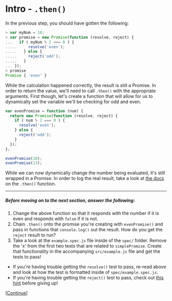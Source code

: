 # Intro - `.then()`

In the previous step, you should have gotten the following:

```javascript
> var myNum = 10;
> var promise = new Promise(function (resolve, reject) {
...   if ( myNum % 2 === 0 ) {
.....     resolve('even');
.....   } else {
.....     reject('odd');
.....   }
... });
> promise
Promise { 'even' }
```

While the calculation happened correctly, the result is still a Promise. In order to return the value, we'll need to call `.then()` with the appropriate arguments. First though, let's create a function that will allow for us to dynamically set the variable we'll be checking for odd and even.

```javascript
var evenPromise = function (num) {
  return new Promise(function (resolve, reject) {
    if ( num % 2 === 0 ) {
      resolve('even');
    } else {
      reject('odd');
    }
  });
};

evenPromise(10);
evenPromise(13);
```

While we can now dynamically change the number being evaluated, it's still wrapped in a Promise. In order to log the real result, take a look at [the docs](https://developer.mozilla.org/en-US/docs/Web/JavaScript/Reference/Global_Objects/Promise/then) on the `.then()` function.

* * *

##### Before moving on to the next section, answer the following:

1. Change the above function so that it responds with the number if it is even and responds with `false` if it is not.
1. Chain `.then()` onto the promise you're creating with `evenPromise()` and pass in functions that `console.log()` out the result. How do you get the `reject` result to run?
1. Take a look at the `example.spec.js` file inside of the `spec/` folder. Remove the 'x' from the first two tests that are related to `simplePromise`. Create that functionality in the accompanying `src/example.js` file and get the tests to pass!
  * If you're having trouble getting the `resolve()` test to pass, re-read above and look at how the test is formatted inside of `spec/example.spec.js`.
  * If you're having trouble getting the `reject()` test to pass, check out [this hint](step-1a.md) before giving up!

[[Continue](step-2.md)]